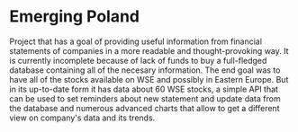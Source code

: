 # Emerging Poland
Project that has a goal of providing useful information from financial statements of companies in a more readable and thought-provoking way. It is currently incomplete because of lack of funds to buy a full-fledged database containing all of the necesary information. The end goal was to have all of the stocks available on WSE and possibly in Eastern Europe.
But in its up-to-date form it has data about 60 WSE stocks, a simple API that can be used to set reminders about new statement and update data from the database and numerous advanced charts that allow to get a different view on company's data and its trends. 
